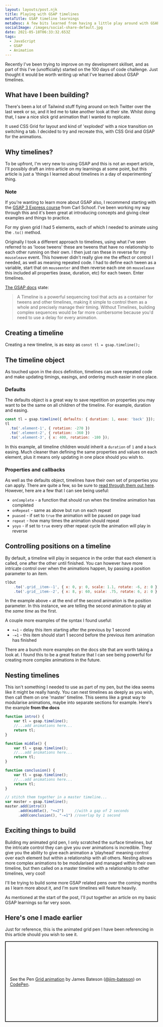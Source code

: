 ```yaml
---
layout: layouts/post.njk
title: Playing with GSAP timelines
metaTitle: GSAP timeline learnings
metaDesc: A few bits learned from having a little play around with GSAP timelines
socialImage: /images/social-share-default.jpg
date: 2021-05-18T06:33:32.653Z
tags:
  - JavaScript
  - GSAP
  - Animation
---
```

Recently I've been trying to improve on my development skillset, and as part of this I've (unofficially) started on the 100 days of code challenge. Just thought it would be worth writing up what I've learned about GSAP timelines.

## What have I been building?

There's been a lot of Tailwind stuff flying around on tech Twitter over the last week or so, and it led me to take another look at their site. Whilst doing that, I saw a nice slick grid animation that I wanted to replicate.

It used CSS Grid for layout and kind of 'exploded' with a nice transition on switching a tab. I decided to try and recreate this, with CSS Grid and GSAP for the animations.

## Why timelines?

To be upfront, I'm very new to using GSAP and this is not an expert article, I'll possibly draft an intro article on my learnings at some point, but this article is just a 'things I learned about timelines in a day of experimenting' thing.

<div class="post-note"><h3>Note</h3><p>If you're wanting to learn more about GSAP also, I recommend starting with the <a href="https://www.creativecodingclub.com/courses/gsap-3-express?ref=44f484" rel="nofollow" rel="noreferrer">GSAP 3 Express course</a> from Carl Schoof. I've been working my way through this and it's been great at introducing concepts and giving clear examples and things to practice.</p></div>

For my given grid I had 5 elements, each of which I needed to animate using the `.to()` method.

Originally I took a different approach to timelines, using what I've seen referred to as 'loose tweens' these are tweens that have no relationship to each other running on their own. I then just ran these in reverse for my `mouseleave` event. This however didn't really give me the effect or control I needed, as well as meaning repeated code. I had to define each tween as a variable, start that on `mouseenter` and then reverse each one on `mouseleave` this included all properties (ease, duration, etc) for each tween. Enter timelines.

[The GSAP docs](https://greensock.com/docs/v3/GSAP/Timeline) state:

> A Timeline is a powerful sequencing tool that acts as a container for tweens and other timelines, making it simple to control them as a whole and precisely manage their timing. Without Timelines, building complex sequences would be far more cumbersome because you'd need to use a delay for every animation.

## Creating a timeline

Creating a new timeline, is as easy as `const tl = gsap.timeline();`

## The timeline object

As touched upon in the docs definition, timelines can save repeated code and make updating timings, easings, and ordering much easier in one place.

### Defaults

The defaults object is a great way to save repetition on properties you may want to be the same on all children of the timeline. For example, duration and easing.

```js
const tl = gsap.timeline({ defaults: { duration: 1, ease: 'back' }});
tl
  .to('.element-1', { rotation: -270 })
  .to('.element-2', { rotation: -360 })
  .to('.element-3', { x: 400, rotation: -180 });
```

In this example, all timeline children would inherit a `duration` of `1` and a `back` easing. Much cleaner than defining the same properties and values on each element, plus it means only updating in one place should you wish to.

### Properties and callbacks

As well as the defaults object, timelines have their own set of properties you can apply. There are quite a few, so be sure to [read through them out here](https://greensock.com/docs/v3/GSAP/Timeline#h3-special-properties-and-callbacks). However, here are a few that I can see being useful:

* `onComplete` - a function that should run when the timeline animation has completed
* `onRepeat` - same as above but run on each repeat
* `puased` - if set to `true` the animation will be paused on page load
* `repeat` - how many times the animation should repeat
* `yoyo` - if set to `true` every other repeat cycle the animation will play in reverse

## Controlling positions on a timeline

By default, a timeline will play in sequence in the order that each element is called, one after the other until finished. You can however have more intricate control over when the animations happen, by passing a position parameter to an item.

```js
tlOut
    .to('.grid__item--1', { x: 0, y: 0, scale: 1.1, rotate: -6, z: 0 })
    .to('.grid__item--2', { x: 8, y: 60, scale: .75, rotate: 6, z: 0 }, '<')
```

In the example above `<` at the end of the second animation is the position parameter. In this instance, we are telling the second animation to play at the *same time* as the first.

A couple more examples of the syntax I found useful:

* `+=1` - delay this item starting after the previous by 1 second
* `-=1` - this item should start 1 second before the previous item animation has finished

There are a bunch more examples on the docs site that are worth taking a look at. I found this to be a great feature that I can see being powerful for creating more complex animations in the future.

## Nesting timelines

This isn't something I needed to use as part of my pen, but the idea seems like it might be really handy. You can nest timelines as deeply as you wish, then call them on one 'master' timeline. This seems like a great way to modularise animations, maybe into separate sections for example. Here's the example **from the docs**

```js
function intro() {
	var tl = gsap.timeline();
	//...add animations here...
	return tl;
}

function middle() {
	var tl = gsap.timeline();
	//...add animations here...
	return tl;
}

function conclusion() {
	var tl = gsap.timeline();
	//...add animations here...
	return tl;
}

// stitch them together in a master timeline...
var master = gsap.timeline();
master.add(intro())
      .add(middle(), "+=2")     //with a gap of 2 seconds
      .add(conclusion(), "-=1") //overlap by 1 second
```

## Exciting things to build

Building my animated grid pen, I only scratched the surface timelines, but the intricate control they can give you over animations is incredible. They give you the ability to give each animation a 'playhead' meaning control over each element but within a relationship with all others. Nesting allows more complex animations to be modularised and managed within their own timeline, but then called on a master timeline with a relationship to other timelines, very cool!

I'll be trying to build some more GSAP related pens over the coming months as I learn more about it, and I'm sure timelines will feature heavily.

As mentioned at the start of the post, I'll put together an article on my basic GSAP learnings so far very soon. 

## Here's one I made earlier

Just for reference, this is the animated grid pen I have been referencing in this article should you wish to see it.

<p class="codepen" data-height="265" data-theme-id="dark" data-default-tab="result" data-user="jim-bateson" data-slug-hash="dyvGaRG" data-preview="true" style="height: 265px; box-sizing: border-box; display: flex; align-items: center; justify-content: center; border: 2px solid; margin: 1em 0; padding: 1em;" data-pen-title="Grid animation">
  <span>See the Pen <a href="https://codepen.io/jim-bateson/pen/dyvGaRG">
  Grid animation</a> by James Bateson (<a href="https://codepen.io/jim-bateson">@jim-bateson</a>)
  on <a href="https://codepen.io">CodePen</a>.</span>
</p>
<script async src="https://cpwebassets.codepen.io/assets/embed/ei.js"></script>